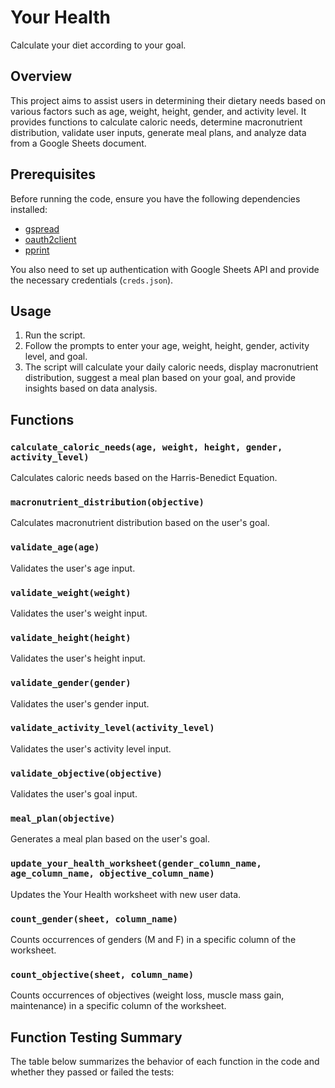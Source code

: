 # Your Health

Calculate your diet according to your goal.

## Overview

This project aims to assist users in determining their dietary needs based on various factors such as age, weight, height, gender, and activity level. It provides functions to calculate caloric needs, determine macronutrient distribution, validate user inputs, generate meal plans, and analyze data from a Google Sheets document.

## Prerequisites

Before running the code, ensure you have the following dependencies installed:

- [gspread](https://gspread.readthedocs.io/en/latest/)
- [oauth2client](https://oauth2client.readthedocs.io/en/latest/)
- [pprint](https://docs.python.org/3/library/pprint.html)

You also need to set up authentication with Google Sheets API and provide the necessary credentials (`creds.json`).

## Usage

1. Run the script.
2. Follow the prompts to enter your age, weight, height, gender, activity level, and goal.
3. The script will calculate your daily caloric needs, display macronutrient distribution, suggest a meal plan based on your goal, and provide insights based on data analysis.

## Functions

### `calculate_caloric_needs(age, weight, height, gender, activity_level)`

Calculates caloric needs based on the Harris-Benedict Equation.

### `macronutrient_distribution(objective)`

Calculates macronutrient distribution based on the user's goal.

### `validate_age(age)`

Validates the user's age input.

### `validate_weight(weight)`

Validates the user's weight input.

### `validate_height(height)`

Validates the user's height input.

### `validate_gender(gender)`

Validates the user's gender input.

### `validate_activity_level(activity_level)`

Validates the user's activity level input.

### `validate_objective(objective)`

Validates the user's goal input.

### `meal_plan(objective)`

Generates a meal plan based on the user's goal.

### `update_your_health_worksheet(gender_column_name, age_column_name, objective_column_name)`

Updates the Your Health worksheet with new user data.

### `count_gender(sheet, column_name)`

Counts occurrences of genders (M and F) in a specific column of the worksheet.

### `count_objective(sheet, column_name)`

Counts occurrences of objectives (weight loss, muscle mass gain, maintenance) in a specific column of the worksheet.

## Function Testing Summary

The table below summarizes the behavior of each function in the code and whether they passed or failed the tests:
